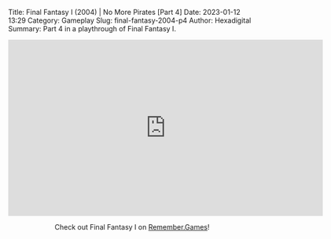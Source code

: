 Title: Final Fantasy I (2004) | No More Pirates [Part 4]
Date: 2023-01-12 13:29
Category: Gameplay
Slug: final-fantasy-2004-p4
Author: Hexadigital
Summary: Part 4 in a playthrough of Final Fantasy I.

<center><iframe src="https://www.youtube.com/embed/3ZMRUw_zg_8?feature=oembed" allow="accelerometer; autoplay; encrypted-media; gyroscope; picture-in-picture" width="640" height="360" frameborder="0"></iframe>

Check out Final Fantasy I on [Remember.Games](https://remember.games/game/6866/final-fantasy-i-ii-dawn-of-souls/)!</center>

